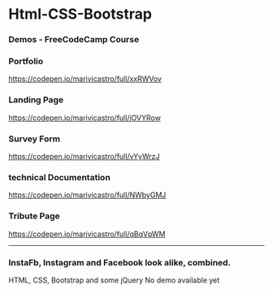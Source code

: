 # Html-CSS-Bootstrap

### Demos - FreeCodeCamp Course

### Portfolio
https://codepen.io/marivicastro/full/xxRWVov

### Landing Page
https://codepen.io/marivicastro/full/jOVYRow

### Survey Form
https://codepen.io/marivicastro/full/vYyWrzJ

### technical Documentation
https://codepen.io/marivicastro/full/NWbyGMJ

### Tribute Page
https://codepen.io/marivicastro/full/qBqVpWM

_______________________________________________
### InstaFb, Instagram and Facebook look alike, combined.
HTML, CSS, Bootstrap and some jQuery
No demo available yet

